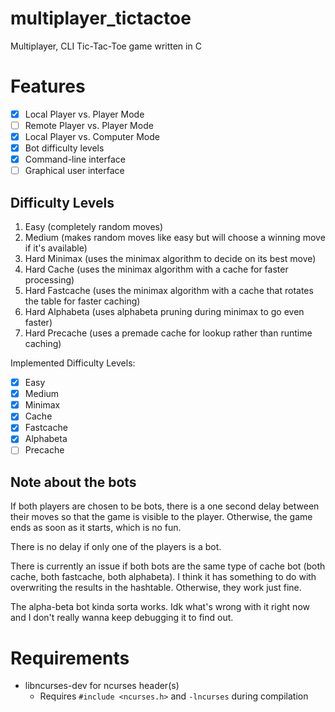 # multiplayer_tictactoe
Multiplayer, CLI Tic-Tac-Toe game written in C

# Features
- [x] Local Player vs. Player Mode
- [ ] Remote Player vs. Player Mode
- [x] Local Player vs. Computer Mode
- [x] Bot difficulty levels
- [x] Command-line interface
- [ ] Graphical user interface

## Difficulty Levels
1. Easy (completely random moves)
2. Medium (makes random moves like easy but will choose a winning move if it's available)
3. Hard Minimax (uses the minimax algorithm to decide on its best move)
4. Hard Cache (uses the minimax algorithm with a cache for faster processing)
5. Hard Fastcache (uses the minimax algorithm with a cache that rotates the table for faster caching)
6. Hard Alphabeta (uses alphabeta pruning during minimax to go even faster)
7. Hard Precache (uses a premade cache for lookup rather than runtime caching)

Implemented Difficulty Levels:
- [X] Easy
- [X] Medium
- [X] Minimax
- [X] Cache
- [X] Fastcache
- [X] Alphabeta
- [ ] Precache

## Note about the bots
If both players are chosen to be bots, there is a one second delay between their
moves so that the game is visible to the player. Otherwise, the game ends as
soon as it starts, which is no fun.

There is no delay if only one of the players is a bot.

There is currently an issue if both bots are the same type of cache bot (both
cache, both fastcache, both alphabeta). I think it has something to do with
overwriting the results in the hashtable. Otherwise, they work just fine.

The alpha-beta bot kinda sorta works. Idk what's wrong with it right now and I
don't really wanna keep debugging it to find out.

# Requirements
* libncurses-dev for ncurses header(s)
	* Requires `#include <ncurses.h>` and `-lncurses` during compilation
